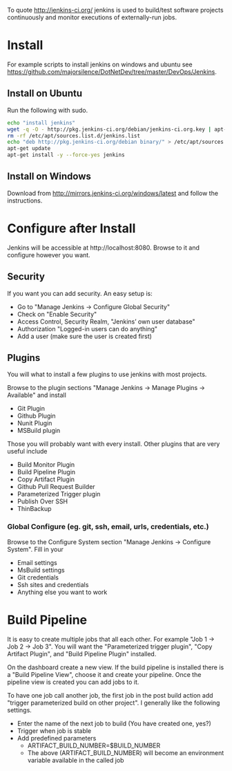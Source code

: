 To quote http://jenkins-ci.org/ jenkins is used to build/test software projects continuously and monitor executions of externally-run jobs.
# Install
For example scripts to install jenkins on windows and ubuntu see https://github.com/majorsilence/DotNetDev/tree/master/DevOps/Jenkins.

## Install on Ubuntu
Run the following with sudo.
```bash
echo "install jenkins"
wget -q -O - http://pkg.jenkins-ci.org/debian/jenkins-ci.org.key | apt-key add -
rm -rf /etc/apt/sources.list.d/jenkins.list
echo "deb http://pkg.jenkins-ci.org/debian binary/" > /etc/apt/sources.list.d/jenkins.list
apt-get update
apt-get install -y --force-yes jenkins
```

## Install on Windows
Download from http://mirrors.jenkins-ci.org/windows/latest and follow the instructions.

# Configure after Install
Jenkins will be accessible at http://localhost:8080.  Browse to it and configure however you want.

## Security
If you want you can add security.  An easy setup is:

* Go to "Manage Jenkins -> Configure Global Security"
* Check on "Enable Security"
* Access Control, Security Realm, "Jenkins’ own user database"
* Authorization "Logged-in users can do anything"
* Add a user (make sure the user is created first)

## Plugins
You will what to install a few plugins to use jenkins with most projects.

Browse to the plugin sections "Manage Jenkins -> Manage Plugins -> Available" and install
* Git Plugin
* Github Plugin
* Nunit Plugin
* MSBuild plugin

Those you will probably want with every install.  Other plugins that are very useful include
* Build Monitor Plugin
* Build Pipeline Plugin
* Copy Artifact Plugin
* Github Pull Request Builder
* Parameterized Trigger plugin
* Publish Over SSH
* ThinBackup

### Global Configure (eg. git, ssh, email, urls, credentials, etc.)

Browse to the Configure System section "Manage Jenkins -> Configure System".  Fill in your
* Email settings
* MsBuild settings
* Git credentials
* Ssh sites and credentials
* Anything else you want to work

# Build Pipeline
It is easy to create multiple jobs that all each other.  For example "Job 1 -> Job 2 -> Job 3".  You will want the "Parameterized trigger plugin", "Copy Artifact Plugin", and "Build Pipeline Plugin" installed.

On the dashboard create a new view.  If the build pipeline is installed there is a "Build Pipeline View", choose it and create your pipeline.  Once the pipeline view is created you can add jobs to it.

To have one job call another job, the first job in the post build action add "trigger parameterized build on other project".  I generally like the following settings.
* Enter the name of the next job to build (You have created one, yes?)
* Trigger when job is stable
* Add predefined parameters 
    * ARTIFACT_BUILD_NUMBER=$BUILD_NUMBER
    * The above (ARTIFACT_BUILD_NUMBER) will become an environment variable available in the called job